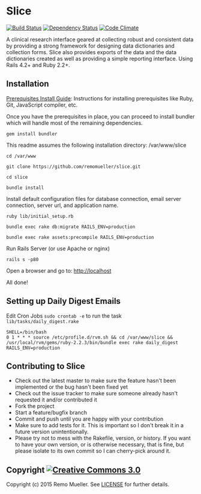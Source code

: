 # Slice

[![Build Status](https://travis-ci.org/remomueller/slice.svg?branch=master)](https://travis-ci.org/remomueller/slice)
[![Dependency Status](https://gemnasium.com/remomueller/slice.svg)](https://gemnasium.com/remomueller/slice)
[![Code Climate](https://codeclimate.com/github/remomueller/slice/badges/gpa.svg)](https://codeclimate.com/github/remomueller/slice)

A clinical research interface geared at collecting robust and consistent data by providing a strong framework for designing data dictionaries and collection forms. Slice also provides exports of the data and the data dictionaries created as well as providing a simple reporting interface. Using Rails 4.2+ and Ruby 2.2+.

## Installation

[Prerequisites Install Guide](https://github.com/remomueller/documentation): Instructions for installing prerequisites like Ruby, Git, JavaScript compiler, etc.

Once you have the prerequisites in place, you can proceed to install bundler which will handle most of the remaining dependencies.

```
gem install bundler
```

This readme assumes the following installation directory: /var/www/slice

```
cd /var/www

git clone https://github.com/remomueller/slice.git

cd slice

bundle install
```

Install default configuration files for database connection, email server connection, server url, and application name.

```
ruby lib/initial_setup.rb

bundle exec rake db:migrate RAILS_ENV=production

bundle exec rake assets:precompile RAILS_ENV=production
```

Run Rails Server (or use Apache or nginx)

```
rails s -p80
```

Open a browser and go to: [http://localhost](http://localhost)

All done!

## Setting up Daily Digest Emails

Edit Cron Jobs `sudo crontab -e` to run the task `lib/tasks/daily_digest.rake`

```
SHELL=/bin/bash
0 1 * * * source /etc/profile.d/rvm.sh && cd /var/www/slice && /usr/local/rvm/gems/ruby-2.2.3/bin/bundle exec rake daily_digest RAILS_ENV=production
```

## Contributing to Slice

- Check out the latest master to make sure the feature hasn't been implemented or the bug hasn't been fixed yet
- Check out the issue tracker to make sure someone already hasn't requested it and/or contributed it
- Fork the project
- Start a feature/bugfix branch
- Commit and push until you are happy with your contribution
- Make sure to add tests for it. This is important so I don't break it in a future version unintentionally.
- Please try not to mess with the Rakefile, version, or history. If you want to have your own version, or is otherwise necessary, that is fine, but please isolate to its own commit so I can cherry-pick around it.

## Copyright [![Creative Commons 3.0](http://i.creativecommons.org/l/by-nc-sa/3.0/80x15.png)](http://creativecommons.org/licenses/by-nc-sa/3.0)

Copyright (c) 2015 Remo Mueller. See [LICENSE](https://github.com/remomueller/slice/blob/master/LICENSE) for further details.

